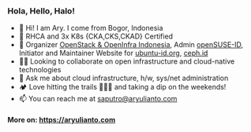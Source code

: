 ### Hola, Hello, Halo!

- 👋 Hi! I am Ary. I come from Bogor, Indonesia
- 📝 RHCA and 3x K8s {CKA,CKS,CKAD} Certified
- 🐧 Organizer [OpenStack & OpenInfra Indonesia](https://github.com/openinfraid), Admin [openSUSE-ID](https://github.com/openSUSE-ID), Initiator and Maintainer Website for [ubuntu-id.org](https://github.com/ubuntu-id/ubuntu-id.github.io), [ceph.id](https://ceph.id)
- 🤝🏻 Looking to collaborate on open infrastructure and cloud-native technologies
- 💬 Ask me about cloud infrastructure, h/w, sys/net administration
- 🏕️ Love hitting the trails 🏊🏻‍♂️ and taking a dip on the weekends!
- 📫 You can reach me at saputro@aryulianto.com 

#### More on: https://aryulianto.com
